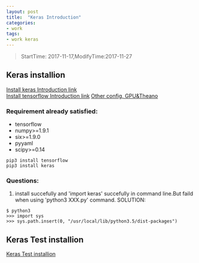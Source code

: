 ```yaml
---
layout: post
title:  "Keras Introduction"
categories:
- work
tags:
- work keras
---
```


> StartTime: 2017-11-17,ModifyTime:2017-11-27  

<!---more--->

## Keras installion
[Install keras Introduction link](https://keras.io/#installation)  
[Install tensorflow Introduction link](https://www.tensorflow.org/install/)
[Other config, GPU&Theano](https://www.pyimagesearch.com/2016/07/18/installing-keras-for-deep-learning/)
### Requirement already satisfied:
+ tensorflow
+ numpy>=1.9.1
+ six>=1.9.0
+ pyyaml
+ scipy>=0.14
```
pip3 install tensorflow
pip3 install keras
```
### Questions:
1. install succefully and 'import keras' succefully in command line.But faild when using 'python3 XXX.py' command.
SOLUTION:
```
$ python3
>>> import sys
>>> sys.path.insert(0, "/usr/local/lib/python3.5/dist-packages")
```

## Keras Test installion
[Keras Test installion](https://keras-cn.readthedocs.io/en/latest/for_beginners/keras_linux/)
